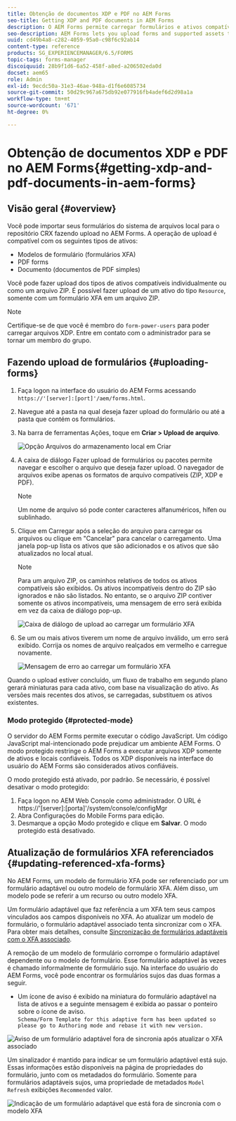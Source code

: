 ```yaml
---
title: Obtenção de documentos XDP e PDF no AEM Forms
seo-title: Getting XDP and PDF documents in AEM Forms
description: O AEM Forms permite carregar formulários e ativos compatíveis para usar com formulários adaptáveis. Também é possível fazer upload de formulários e recursos relacionados em massa como um ZIP.
seo-description: AEM Forms lets you upload forms and supported assets to use with adaptive forms. You can also bulk upload forms and related resources as a ZIP.
uuid: cd49b4a8-c282-4059-95a0-c98f6c92ab14
content-type: reference
products: SG_EXPERIENCEMANAGER/6.5/FORMS
topic-tags: forms-manager
discoiquuid: 28b9f1d6-6a52-458f-a8ed-a206502eda0d
docset: aem65
role: Admin
exl-id: 9ecdc50a-31e3-46ae-948a-d1f6e6085734
source-git-commit: 50d29c967a675db92e077916fb4adef6d2d98a1a
workflow-type: tm+mt
source-wordcount: '671'
ht-degree: 0%

---
```


# Obtenção de documentos XDP e PDF no AEM Forms{#getting-xdp-and-pdf-documents-in-aem-forms}

## Visão geral {#overview}

Você pode importar seus formulários do sistema de arquivos local para o repositório CRX fazendo upload no AEM Forms. A operação de upload é compatível com os seguintes tipos de ativos:

* Modelos de formulário (formulários XFA)
* PDF forms
* Documento (documentos de PDF simples)

Você pode fazer upload dos tipos de ativos compatíveis individualmente ou como um arquivo ZIP. É possível fazer upload de um ativo do tipo `Resource`, somente com um formulário XFA em um arquivo ZIP.

>[!NOTE]
>
>Certifique-se de que você é membro do `form-power-users` para poder carregar arquivos XDP. Entre em contato com o administrador para se tornar um membro do grupo.

## Fazendo upload de formulários {#uploading-forms}

1. Faça logon na interface do usuário do AEM Forms acessando `https://'[server]:[port]'/aem/forms.html`.
1. Navegue até a pasta na qual deseja fazer upload do formulário ou até a pasta que contém os formulários.
1. Na barra de ferramentas Ações, toque em **Criar > Upload de arquivo**.

   ![Opção Arquivos do armazenamento local em Criar](assets/step.png)

1. A caixa de diálogo Fazer upload de formulários ou pacotes permite navegar e escolher o arquivo que deseja fazer upload. O navegador de arquivos exibe apenas os formatos de arquivo compatíveis (ZIP, XDP e PDF).

   >[!NOTE]
   >
   >Um nome de arquivo só pode conter caracteres alfanuméricos, hífen ou sublinhado.

1. Clique em Carregar após a seleção do arquivo para carregar os arquivos ou clique em &quot;Cancelar&quot; para cancelar o carregamento. Uma janela pop-up lista os ativos que são adicionados e os ativos que são atualizados no local atual.

   >[!NOTE]
   >
   >Para um arquivo ZIP, os caminhos relativos de todos os ativos compatíveis são exibidos. Os ativos incompatíveis dentro do ZIP são ignorados e não são listados. No entanto, se o arquivo ZIP contiver somente os ativos incompatíveis, uma mensagem de erro será exibida em vez da caixa de diálogo pop-up.

   ![Caixa de diálogo de upload ao carregar um formulário XFA](assets/upload-scr.png)

1. Se um ou mais ativos tiverem um nome de arquivo inválido, um erro será exibido. Corrija os nomes de arquivo realçados em vermelho e carregue novamente.

   ![Mensagem de erro ao carregar um formulário XFA](assets/upload-scr-err.png)

Quando o upload estiver concluído, um fluxo de trabalho em segundo plano gerará miniaturas para cada ativo, com base na visualização do ativo. As versões mais recentes dos ativos, se carregadas, substituem os ativos existentes.

### Modo protegido {#protected-mode}

O servidor do AEM Forms permite executar o código JavaScript. Um código JavaScript mal-intencionado pode prejudicar um ambiente AEM Forms. O modo protegido restringe o AEM Forms a executar arquivos XDP somente de ativos e locais confiáveis. Todos os XDP disponíveis na interface do usuário do AEM Forms são considerados ativos confiáveis.

O modo protegido está ativado, por padrão. Se necessário, é possível desativar o modo protegido:

1. Faça logon no AEM Web Console como administrador. O URL é https://&#39;[server]:[porta]&#39;/system/console/configMgr
1. Abra Configurações do Mobile Forms para edição.
1. Desmarque a opção Modo protegido e clique em **Salvar**. O modo protegido está desativado.

## Atualização de formulários XFA referenciados {#updating-referenced-xfa-forms}

No AEM Forms, um modelo de formulário XFA pode ser referenciado por um formulário adaptável ou outro modelo de formulário XFA. Além disso, um modelo pode se referir a um recurso ou outro modelo XFA.

Um formulário adaptável que faz referência a um XFA tem seus campos vinculados aos campos disponíveis no XFA. Ao atualizar um modelo de formulário, o formulário adaptável associado tenta sincronizar com o XFA. Para obter mais detalhes, consulte [Sincronização de formulários adaptáveis com o XFA associado](../../forms/using/synchronizing-adaptive-forms-xfa.md).

A remoção de um modelo de formulário corrompe o formulário adaptável dependente ou o modelo de formulário. Esse formulário adaptável às vezes é chamado informalmente de formulário sujo. Na interface do usuário do AEM Forms, você pode encontrar os formulários sujos das duas formas a seguir.

* Um ícone de aviso é exibido na miniatura do formulário adaptável na lista de ativos e a seguinte mensagem é exibida ao passar o ponteiro sobre o ícone de aviso.\
  `Schema/Form Template for this adaptive form has been updated so please go to Authoring mode and rebase it with new version.`

![Aviso de um formulário adaptável fora de sincronia após atualizar o XFA associado](assets/dirtyaf.png)

Um sinalizador é mantido para indicar se um formulário adaptável está sujo. Essas informações estão disponíveis na página de propriedades do formulário, junto com os metadados do formulário. Somente para formulários adaptáveis sujos, uma propriedade de metadados `Model Refresh` exibições `Recommended` valor.

![Indicação de um formulário adaptável que está fora de sincronia com o modelo XFA](assets/model-refresh.png)
